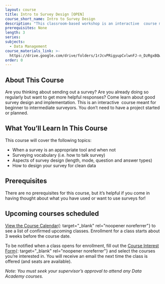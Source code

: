 ```yaml
---
layout: course
title: Intro to Survey Design [OPEN]
course_short_name: Intro to Survey Design
description: "This classroom-based workshop is an interactive  course meant for beginner to intermediate surveyors.\_It covers basic topics like: when should you survey, how to talk about surveys, and how to design a survey."
prerequisites: None
length: 3
series:
subjects:
  - Data Management
course_materials_link: >-
  https://drive.google.com/drive/folders/1rJcvPRigyupCvlwnFJ-n_DzRgxBQwzUX?usp=sharing
order: 0
---
```

## About This Course

Are you thinking about sending out a survey? Are you already doing so regularly but want to get more helpful responses? Come learn about good survey design and implementation. This is an interactive&nbsp; course meant for beginner to intermediate surveyors. You don’t need to have a project started or planned.

## What You’ll Learn In This Course

This course will cover the following topics:

* When a survey is an appropriate tool and when not
* Surveying vocabulary (i.e. how to talk survey)
* Aspects of survey design (length, mode, question and answer types)
* How to design your survey for clean data

## Prerequisites

There are no prerequisites for this course, but it’s helpful if you come in having thought about what you have used or want to use surveys for!

## Upcoming courses scheduled

[View the Course Calendar](https://datasf.org/academy/calendar/){: target="_blank" rel="noopener noreferrer"}&nbsp;to see a list of confirmed upcoming classes. Enrollment for a class starts about 3 weeks before the course date.

To be notified when a class opens for enrollment, fill out the&nbsp;[Course Interest Form](https://docs.google.com/forms/d/e/1FAIpQLSdbubwh6VG_QXphYMfJ-YHGqACK5uhlbv6Qs1hdrLaiFnJQCA/viewform){: target="_blank" rel="noopener noreferrer"}&nbsp;and select the courses you’re interested in. You will receive an email the next time the class is offered (and seats are available).

*Note: You must seek your supervisor’s approval to attend any Data Academy courses.*